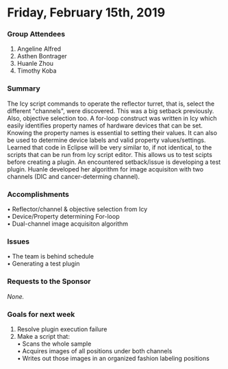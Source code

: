 # Friday, February 15th, 2019

### Group Attendees
1. Angeline Alfred 
2. Asthen Bontrager
3. Huanle Zhou
4. Timothy Koba

### Summary
The Icy script commands to operate the reflector turret, that is, select the different "channels",
were discovered. This was a big setback previously. Also, objective selection too. 
A for-loop construct was written in Icy which easily identifies property names of 
hardware devices that can be set. Knowing the property names is essential to setting their 
values. It can also be used to determine device labels and valid property values/settings. 
Learned that code in Eclipse will be very similar to, if not identical, to the scripts that can be
run from Icy script editor. This allows us to test scipts before creating a plugin. An
encountered setback/issue is developing a test plugin. Huanle developed her algorithm for
image acquisiton with two channels (DIC and cancer-determing channel).

### Accomplishments
• Reflector/channel & objective selection from Icy \
• Device/Property determining For-loop \
• Dual-channel image acquisiton algorithm 

### Issues
• The team is behind schedule \
• Generating a test plugin

### Requests to the Sponsor
_None._

### Goals for next week
1.  Resolve plugin execution failure
2.  Make a script that: \
  • Scans the whole sample \
  • Acquires images of all positions under both channels \
  • Writes out those images in an organized fashion labeling positions 
